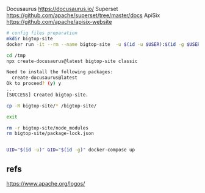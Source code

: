 Docusaurus https://docusaurus.io/
Superset https://github.com/apache/superset/tree/master/docs
ApiSix https://github.com/apache/apisix-website


```sh
# config files preparation
mkdir bigtop-site
docker run -it --rm --name bigtop-site  -u $(id -u $USER):$(id -g $USER) -v $(pwd)/bigtop-site:/bigtop-site node:16.16.0-buster bash

cd /tmp
npx create-docusaurus@latest bigtop-site classic

Need to install the following packages:
  create-docusaurus@latest
Ok to proceed? (y) y
...
[SUCCESS] Created bigtop-site.

cp -R bigtop-site/* /bigtop-site/

exit

rm -r bigtop-site/node_modules
rm bigtop-site/package-lock.json
```

```sh

UID="$(id -u)" GID="$(id -g)" docker-compose up
```

## refs

https://www.apache.org/logos/

